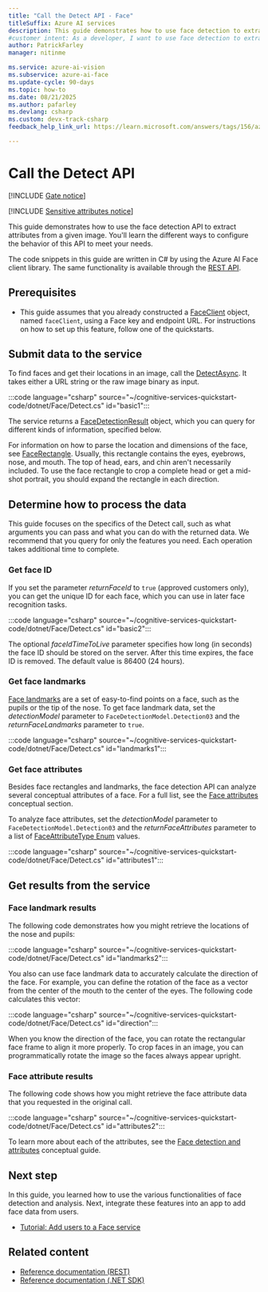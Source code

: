 ```yaml
---
title: "Call the Detect API - Face"
titleSuffix: Azure AI services
description: This guide demonstrates how to use face detection to extract attributes like age, emotion, or head pose from a given image.
#customer intent: As a developer, I want to use face detection to extract attributes from images so that I can analyze and process facial data.
author: PatrickFarley
manager: nitinme

ms.service: azure-ai-vision
ms.subservice: azure-ai-face
ms.update-cycle: 90-days
ms.topic: how-to
ms.date: 08/21/2025
ms.author: pafarley
ms.devlang: csharp
ms.custom: devx-track-csharp
feedback_help_link_url: https://learn.microsoft.com/answers/tags/156/azure-face

---
```


# Call the Detect API

[!INCLUDE [Gate notice](../includes/identity-gate-notice.md)]

[!INCLUDE [Sensitive attributes notice](../includes/identity-sensitive-attributes.md)]

This guide demonstrates how to use the face detection API to extract attributes from a given image. You'll learn the different ways to configure the behavior of this API to meet your needs.

The code snippets in this guide are written in C# by using the Azure AI Face client library. The same functionality is available through the [REST API](/rest/api/face/face-detection-operations/detect).


## Prerequisites

- This guide assumes that you already constructed a [FaceClient](/dotnet/api/azure.ai.vision.face.faceclient) object, named `faceClient`, using a Face key and endpoint URL. For instructions on how to set up this feature, follow one of the quickstarts.

## Submit data to the service

To find faces and get their locations in an image, call the [DetectAsync](/dotnet/api/azure.ai.vision.face.faceclient.detectasync). It takes either a URL string or the raw image binary as input.

:::code language="csharp" source="~/cognitive-services-quickstart-code/dotnet/Face/Detect.cs" id="basic1":::

The service returns a [FaceDetectionResult](/dotnet/api/azure.ai.vision.face.facedetectionresult) object, which you can query for different kinds of information, specified below.

For information on how to parse the location and dimensions of the face, see [FaceRectangle](/dotnet/api/azure.ai.vision.face.facedetectionresult.facerectangle). Usually, this rectangle contains the eyes, eyebrows, nose, and mouth. The top of head, ears, and chin aren't necessarily included. To use the face rectangle to crop a complete head or get a mid-shot portrait, you should expand the rectangle in each direction.

## Determine how to process the data

This guide focuses on the specifics of the Detect call, such as what arguments you can pass and what you can do with the returned data. We recommend that you query for only the features you need. Each operation takes additional time to complete.

### Get face ID

If you set the parameter _returnFaceId_ to `true` (approved customers only), you can get the unique ID for each face, which you can use in later face recognition tasks.

:::code language="csharp" source="~/cognitive-services-quickstart-code/dotnet/Face/Detect.cs" id="basic2":::

The optional _faceIdTimeToLive_ parameter specifies how long (in seconds) the face ID should be stored on the server. After this time expires, the face ID is removed. The default value is 86400 (24 hours).

### Get face landmarks

[Face landmarks](../concept-face-detection.md#face-landmarks) are a set of easy-to-find points on a face, such as the pupils or the tip of the nose. To get face landmark data, set the _detectionModel_ parameter to `FaceDetectionModel.Detection03` and the _returnFaceLandmarks_ parameter to `true`.

:::code language="csharp" source="~/cognitive-services-quickstart-code/dotnet/Face/Detect.cs" id="landmarks1":::

### Get face attributes

Besides face rectangles and landmarks, the face detection API can analyze several conceptual attributes of a face. For a full list, see the [Face attributes](../concept-face-detection.md#attributes) conceptual section.

To analyze face attributes, set the _detectionModel_ parameter to `FaceDetectionModel.Detection03` and the _returnFaceAttributes_ parameter to a list of [FaceAttributeType Enum](/dotnet/api/azure.ai.vision.face.faceattributetype) values.

:::code language="csharp" source="~/cognitive-services-quickstart-code/dotnet/Face/Detect.cs" id="attributes1":::


## Get results from the service

### Face landmark results

The following code demonstrates how you might retrieve the locations of the nose and pupils:

:::code language="csharp" source="~/cognitive-services-quickstart-code/dotnet/Face/Detect.cs" id="landmarks2":::

You also can use face landmark data to accurately calculate the direction of the face. For example, you can define the rotation of the face as a vector from the center of the mouth to the center of the eyes. The following code calculates this vector:

:::code language="csharp" source="~/cognitive-services-quickstart-code/dotnet/Face/Detect.cs" id="direction":::

When you know the direction of the face, you can rotate the rectangular face frame to align it more properly. To crop faces in an image, you can programmatically rotate the image so the faces always appear upright.


### Face attribute results

The following code shows how you might retrieve the face attribute data that you requested in the original call.

:::code language="csharp" source="~/cognitive-services-quickstart-code/dotnet/Face/Detect.cs" id="attributes2":::

To learn more about each of the attributes, see the [Face detection and attributes](../concept-face-detection.md) conceptual guide.

## Next step

In this guide, you learned how to use the various functionalities of face detection and analysis. Next, integrate these features into an app to add face data from users.

- [Tutorial: Add users to a Face service](../enrollment-overview.md)

## Related content

- [Reference documentation (REST)](/rest/api/face/operation-groups)
- [Reference documentation (.NET SDK)](https://aka.ms/azsdk-csharp-face-ref)
